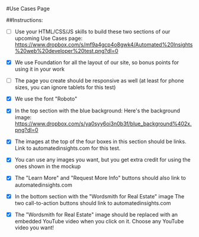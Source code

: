#Use Cases Page

##Instructions:
- [ ] Use your HTML/CSS/JS skills to build these two sections of our upcoming Use Cases page: https://www.dropbox.com/s/mf9a4gcp4o8gwk4/Automated%20Insights%20web%20developer%20test.png?dl=0

- [X] We use Foundation for all the layout of our site, so bonus points for using it in your work

- [ ] The page you create should be responsive as well (at least for phone sizes, you can ignore tablets for this test)

- [X] We use the font "Roboto"

- [X] In the top section with the blue background:
Here's the background image: https://www.dropbox.com/s/ya0syy6oi3n0b3f/blue_background%402x.png?dl=0

- [X] The images at the top of the four boxes in this section should be links. Link to automatedinsights.com for this test.

- [X] You can use any images you want, but you get extra credit for using the ones shown in the mockup

- [X] The "Learn More" and "Request More Info" buttons should also link to automatedinsights.com

- [X] In the bottom section with the "Wordsmith for Real Estate" image
The two call-to-action buttons should link to automatedinsights.com

- [X] The "Wordsmith for Real Estate" image should be replaced with an embedded YouTube video when you click on it. Choose any YouTube video you want!
